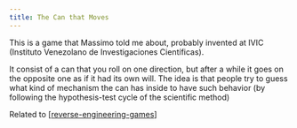 ```yaml
---
title: The Can that Moves
---
```


This is a game that Massimo told me about, probably invented at IVIC (Instituto Venezolano de Investigaciones Científicas).

It consist of a can that you roll on one direction, but after a while it goes on the opposite one as if it had its own will. The idea is that people try to guess what kind of mechanism the can has inside to have such behavior (by following the hypothesis-test cycle of the scientific method)

Related to [[reverse-engineering-games]]


[//begin]: # "Autogenerated link references for markdown compatibility"
[reverse-engineering-games]: ./../bubbles/stub "reverse-engineering-games"
[//end]: # "Autogenerated link references"
